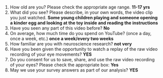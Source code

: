 1. How old are you? Please check the appropriate age range. **11-17 yrs**  
2. What did you see? Please describe, in your own words, the video clip you just watched. **Some young children playing and someone opening a kinder egg and looking at the toy inside and reading the instructions**  
3. Have you seen any part of this video before? **No**  
4. On average, how much time do you spend on YouTube? (once a day, once a week, etc.) **once a week/every two weeks**  
5. How familiar are you with neuroscience research? **not very**  
6. Have you been given the opportunity to watch a replay of the raw video recording of your eye movements? **YES**  
7. Do you consent for us to save, share, and use the raw video recording of your eyes? Please check the appropriate box: **Yes**  
8. May we use your survey answers as part of our analysis? **YES**  
